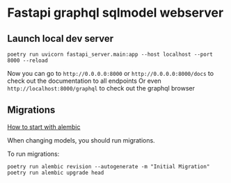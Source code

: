 # Fastapi graphql sqlmodel webserver

## Launch local dev server

```
poetry run uvicorn fastapi_server.main:app --host localhost --port 8000 --reload
```
Now you can go to `http://0.0.0.0:8000` or `http://0.0.0.0:8000/docs` to check out the documentation to all endpoints
Or even `http://localhost:8000/graphql` to check out the graphql browser

## Migrations 

[How to start with alembic](https://github.com/tiangolo/sqlmodel/issues/85#issuecomment-917228849)

When changing models, you should run migrations.

To run migrations:

```
poetry run alembic revision --autogenerate -m "Initial Migration"
poetry run alembic upgrade head
```


